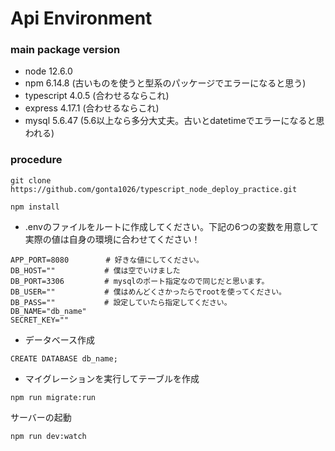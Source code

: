 # Api Environment
### main package version
- node 12.6.0
- npm 6.14.8 (古いものを使うと型系のパッケージでエラーになると思う)
- typescript 4.0.5 (合わせるならこれ) 
- express 4.17.1 (合わせるならこれ)
- mysql 5.6.47 (5.6以上なら多分大丈夫。古いとdatetimeでエラーになると思われる)

### procedure
```
git clone https://github.com/gonta1026/typescript_node_deploy_practice.git
```
```
npm install
```
- .envのファイルをルートに作成してください。下記の6つの変数を用意して実際の値は自身の環境に合わせてください！
```
APP_PORT=8080　　　　　# 好きな値にしてください。
DB_HOST=""           # 僕は空でいけました
DB_PORT=3306         # mysqlのポート指定なので同じだと思います。
DB_USER=""           # 僕はめんどくさかったらでrootを使ってください。
DB_PASS=""　　　　　　 # 設定していたら指定してください。
DB_NAME="db_name"
SECRET_KEY=""
```
- データベース作成
```
CREATE DATABASE db_name;
```
- マイグレーションを実行してテーブルを作成
```
npm run migrate:run
```
サーバーの起動
```
npm run dev:watch
```

